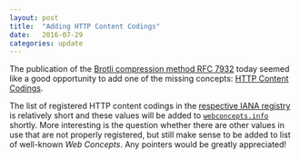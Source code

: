 ```yaml
---
layout: post
title:  "Adding HTTP Content Codings"
date:   2016-07-29
categories: update
---
```


The publication of the [Brotli compression method RFC 7932](http://tools.ietf.org/html/rfc7932) today seemed like a good opportunity to add one of the missing concepts: [HTTP Content Codings](/concepts/http-content-codings).

The list of registered HTTP content codings in the [respective IANA registry](http://www.iana.org/assignments/http-parameters/http-parameters.xhtml#content-coding) is relatively short and these values will be added to [`webconcepts.info`](http://webconcepts.info) shortly. More interesting is the question whether there are other values in use that are not properly registered, but still make sense to be added to list of well-known *Web Concepts*. Any pointers would be greatly appreciated!
